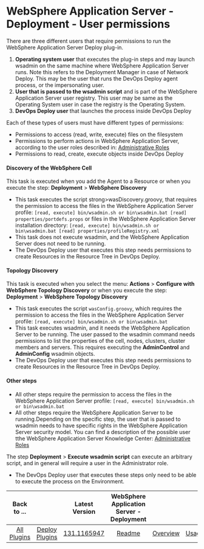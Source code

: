 
# WebSphere Application Server - Deployment - User permissions

There are three different users that require permissions to run the WebSphere Application Server Deploy plug-in.

1. **Operating system user** that executes the plug-in steps and may launch wsadmin on the same machine where WebSphere Application Server runs. Note this refers to the Deployment Manager in case of Network Deploy. This may be the user that runs the DevOps Deploy agent process, or the impersonating user.
2. **User that is passed to the wsadmin script** and is part of the WebSphere Application Server user registry. This user may be same as the Operating System user in case the registry is the Operating System.
3. **DevOps Deploy user** that launches the process inside DevOps Deploy

Each of these types of users must have different types of permissions:

* Permissions to access (read, write, execute) files on the filesystem
* Permissions to perform actions in WebSphere Application Server, according to the user roles described in: [Administrative Roles](https://www.ibm.com/support/knowledgecenter/en/SSAW57_9.0.0/com.ibm.websphere.nd.multiplatform.doc/ae/rsec_adminroles.html)
* Permissions to read, create, execute objects inside DevOps Deploy

#### Discovery of the WebSphere Cell

This task is executed when you add the Agent to a Resource or when you execute the step: **Deployment** > **WebSphere Discovery**

* This task executes the script strong>wasDiscovery.groovy, that requires the permission to access the files in the WebSphere Application Server profile:  `[read, execute] bin/wsadmin.sh or bin\wsadmin.bat [read] properties/portdefs.props`  or files in the WebSphere Application Server installation directory:  `[read, execute] bin/wsadmin.sh or bin\wsadmin.bat [read] properties/profileRegistry.xml`
* This task does not execute wsadmin, and the WebSphere Application Server does not need to be running.
* The DevOps Deploy user that executes this step needs permissions to create Resources in the Resource Tree in DevOps Deploy.

#### Topology Discovery

This task is executed when you select the menu: **Actions** > **Configure with WebSphere Topology Discovery** or when you execute the step: **Deployment** > **WebSphere Topology Discovery**

* This task executes the script `wasConfig.groovy`, which requires the permission to access the files in the WebSphere Application Server profile:  `[read, execute] bin/wsadmin.sh or bin\wsadmin.bat`
* This task executes wsadmin, and it needs the WebSphere Application Server to be running. The user passed to the wsadmin command needs permissions to list the properties of the cell, nodes, clusters, cluster members and servers. This requires executing the **AdminControl** and **AdminConfig** wsadmin objects.
* The DevOps Deploy user that executes this step needs permissions to create Resources in the Resource Tree in DevOps Deploy.

#### Other steps

* All other steps require the permission to access the files in the WebSphere Application Server profile:  `[read, execute] bin/wsadmin.sh or bin\wsadmin.bat`
* All other steps require the WebSphere Application Server to be running.Depending on the specific step, the user that is passed to wsadmin needs to have specific rights in the WebSphere Application Server security model.
You can find a description of the possible user tthe WebSphere Application Server Knowledge Center: [Administrative Roles](https://www.ibm.com/support/knowledgecenter/en/SSAW57_9.0.0/com.ibm.websphere.nd.multiplatform.doc/ae/rsec_adminroles.html)

The step **Deployment** > **Execute wsadmin script** can execute an arbitrary script, and in general will require a user in the Administrator role.
* The DevOps Deploy user that executes these steps only need to be able to execute the process on the Environment.


|Back to ...||Latest Version|WebSphere Application Server - Deployment |||||||
| :---: | :---: | :---: | :---: | :---: | :---: | :---: | :---: | :---: | :---: |
|[All Plugins](../../index.md)|[Deploy Plugins](../README.md)|[131.1165947](https://raw.githubusercontent.com/UrbanCode/IBM-UCD-PLUGINS/main/files/Websphere/ucd-WebSphere-131.1165947.zip)|[Readme](README.md)|[Overview](overview.md)|[Usage](usage.md)|[Steps](steps.md)|[Roles](roles.md)|[Troubleshooting](troubleshooting.md)|[Downloads](downloads.md)|

